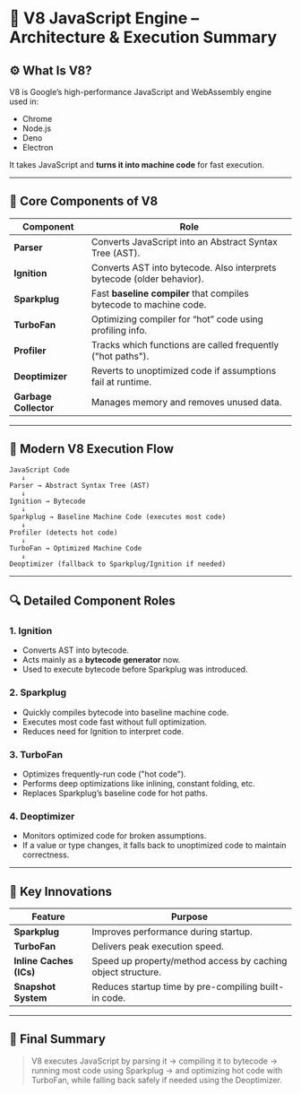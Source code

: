 
# 🧠 V8 JavaScript Engine – Architecture & Execution Summary

## ⚙️ What Is V8?
V8 is Google’s high-performance JavaScript and WebAssembly engine used in:
- Chrome
- Node.js
- Deno
- Electron

It takes JavaScript and **turns it into machine code** for fast execution.

---

## 🧱 Core Components of V8

| Component          | Role                                                                 |
|--------------------|----------------------------------------------------------------------|
| **Parser**         | Converts JavaScript into an Abstract Syntax Tree (AST).              |
| **Ignition**       | Converts AST into bytecode. Also interprets bytecode (older behavior). |
| **Sparkplug**      | Fast **baseline compiler** that compiles bytecode to machine code.   |
| **TurboFan**       | Optimizing compiler for “hot” code using profiling info.             |
| **Profiler**       | Tracks which functions are called frequently ("hot paths").          |
| **Deoptimizer**    | Reverts to unoptimized code if assumptions fail at runtime.          |
| **Garbage Collector** | Manages memory and removes unused data.                          |

---

## 🔁 Modern V8 Execution Flow

```
JavaScript Code
   ↓
Parser → Abstract Syntax Tree (AST)
   ↓
Ignition → Bytecode
   ↓
Sparkplug → Baseline Machine Code (executes most code)
   ↓
Profiler (detects hot code)
   ↓
TurboFan → Optimized Machine Code
   ↓
Deoptimizer (fallback to Sparkplug/Ignition if needed)
```

---

## 🔍 Detailed Component Roles

### 1. Ignition
- Converts AST into bytecode.
- Acts mainly as a **bytecode generator** now.
- Used to execute bytecode before Sparkplug was introduced.

### 2. Sparkplug
- Quickly compiles bytecode into baseline machine code.
- Executes most code fast without full optimization.
- Reduces need for Ignition to interpret code.

### 3. TurboFan
- Optimizes frequently-run code ("hot code").
- Performs deep optimizations like inlining, constant folding, etc.
- Replaces Sparkplug’s baseline code for hot paths.

### 4. Deoptimizer
- Monitors optimized code for broken assumptions.
- If a value or type changes, it falls back to unoptimized code to maintain correctness.

---

## 📌 Key Innovations

| Feature         | Purpose |
|-----------------|---------|
| **Sparkplug**   | Improves performance during startup. |
| **TurboFan**    | Delivers peak execution speed. |
| **Inline Caches (ICs)** | Speed up property/method access by caching object structure. |
| **Snapshot System** | Reduces startup time by pre-compiling built-in code. |

---

## 🚀 Final Summary

> V8 executes JavaScript by parsing it → compiling it to bytecode → running most code using Sparkplug → and optimizing hot code with TurboFan, while falling back safely if needed using the Deoptimizer.
